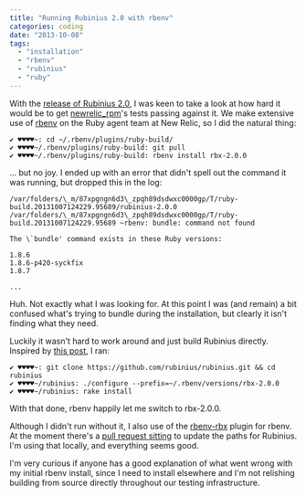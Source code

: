 ```yaml
---
title: "Running Rubinius 2.0 with rbenv"
categories: coding
date: "2013-10-08"
tags:
  - "installation"
  - "rbenv"
  - "rubinius"
  - "ruby"
---
```


With the [release of Rubinius 2.0](http://rubini.us/2013/10/04/rubinius-2-0-released/), I was keen to take a look at how hard it would be to get [newrelic\_rpm](https://rubygems.org/gems/newrelic_rpm)'s tests passing against it. We make extensive use of [rbenv](https://github.com/sstephenson/rbenv) on the Ruby agent team at New Relic, so I did the natural thing:


```
✔ ♥♥♥♥~: cd ~/.rbenv/plugins/ruby-build/
✔ ♥♥♥♥~/.rbenv/plugins/ruby-build: git pull 
✔ ♥♥♥♥~/.rbenv/plugins/ruby-build: rbenv install rbx-2.0.0
```


... but no joy. I ended up with an error that didn't spell out the command it was running, but dropped this in the log:


```
/var/folders/\_m/87xpgngn6d3\_zpqh89dsdwxc0000gp/T/ruby-build.20131007124229.95689/rubinius-2.0.0 /var/folders/\_m/87xpgngn6d3\_zpqh89dsdwxc0000gp/T/ruby-build.20131007124229.95689 ~rbenv: bundle: command not found 

The \`bundle' command exists in these Ruby versions: 

1.8.6 
1.8.6-p420-syckfix 
1.8.7 

...
```


Huh. Not exactly what I was looking for. At this point I was (and remain) a bit confused what's trying to bundle during the installation, but clearly it isn't finding what they need.

Luckily it wasn't hard to work around and just build Rubinius directly. Inspired by [this post](http://blog.stwrt.ca/2013/09/06/installing-rubinius-with-rbenv), I ran:


```
✔ ♥♥♥♥~: git clone https://github.com/rubinius/rubinius.git && cd rubinius 
✔ ♥♥♥♥~/rubinius: ./configure --prefix=~/.rbenv/versions/rbx-2.0.0 
✔ ♥♥♥♥~/rubinius: rake install
```

With that done, rbenv happily let me switch to rbx-2.0.0.

Although I didn't run without it, I also use of the [rbenv-rbx](https://github.com/rmm5t/rbenv-rbx) plugin for rbenv. At the moment there's a [pull request sitting](https://github.com/rmm5t/rbenv-rbx/pull/5) to update the paths for Rubinius. I'm using that locally, and everything seems good.

I'm very curious if anyone has a good explanation of what went wrong with my initial rbenv install, since I need to install elsewhere and I'm not relishing building from source directly throughout our testing infrastructure.
